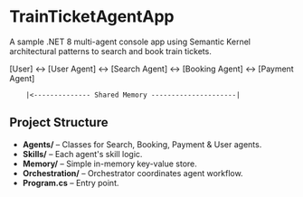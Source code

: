 # TrainTicketAgentApp

A sample .NET 8 multi-agent console app using Semantic Kernel architectural patterns to search and book train tickets.

[User] <-> [User Agent] <-> [Search Agent] <-> [Booking Agent] <-> [Payment Agent]  

        |<-------------- Shared Memory ---------------------|

## Project Structure

- **Agents/** – Classes for Search, Booking, Payment & User agents.
- **Skills/** – Each agent's skill logic.
- **Memory/** – Simple in-memory key-value store.
- **Orchestration/** – Orchestrator coordinates agent workflow.
- **Program.cs** – Entry point.
